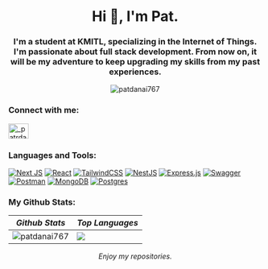 <!--## Hi there 👋


**patdanai767/patdanai767** is a ✨ _special_ ✨ repository because its `README.md` (this file) appears on your GitHub profile.

Here are some ideas to get you started:

- 🔭 I’m currently working on ...
- 🌱 I’m currently learning ...
- 👯 I’m looking to collaborate on ...
- 🤔 I’m looking for help with ...
- 💬 Ask me about ...
- 📫 How to reach me: ...
- 😄 Pronouns: ...
- ⚡ Fun fact: ... -->

<h1 align="center">Hi 👋, I'm Pat.</h1>
<h3 align="center">
  I'm a student at KMITL, specializing in the Internet of Things. I'm passionate about full stack development. From now on, it will be my adventure to keep upgrading my skills from my past experiences.
</h3>

<p align="center" style="flex"><img align="center" src="https://github-profile-trophy.vercel.app/?username=patdanai767" alt="patdanai767" /></p>

### Connect with me:
<p align="left">
<a href="https://instagram.com/_patrdanai" target="blank"><img align="center" src="https://raw.githubusercontent.com/rahuldkjain/github-profile-readme-generator/master/src/images/icons/Social/instagram.svg" alt="_patrdanai" height="30" width="40" /></a>
</p>

### Languages and Tools:
<p align="center">

  <a href="https://nextjs.org/" align="left" alt="nextjs">![Next JS](https://img.shields.io/badge/Next-black?style=for-the-badge&logo=next.js&logoColor=white)</a>
  <a href="https://react.dev/" align="left" alt="nextjs">![React](https://img.shields.io/badge/react-%2320232a.svg?style=for-the-badge&logo=react&logoColor=%2361DAFB)</a>
  <a href="https://tailwindcss.com/" align="left" alt="nextjs">![TailwindCSS](https://img.shields.io/badge/tailwindcss-%2338B2AC.svg?style=for-the-badge&logo=tailwind-css&logoColor=white)</a>
  <a href="https://nestjs.com/" align="left" alt="nextjs">![NestJS](https://img.shields.io/badge/nestjs-%23E0234E.svg?style=for-the-badge&logo=nestjs&logoColor=white)</a>
  <a href="https://expressjs.com/" align="left" alt="nextjs">![Express.js](https://img.shields.io/badge/express.js-%23404d59.svg?style=for-the-badge&logo=express&logoColor=%2361DAFB)</a>
  <a href="https://swagger.io/" align="left" alt="nextjs">![Swagger](https://img.shields.io/badge/-Swagger-%23Clojure?style=for-the-badge&logo=swagger&logoColor=white)</a>
  <a href="https://www.postman.com/" align="left" alt="nextjs">![Postman](https://img.shields.io/badge/Postman-FF6C37?style=for-the-badge&logo=postman&logoColor=white)</a>
  <a href="https://www.mongodb.com/" align="left" alt="nextjs">![MongoDB](https://img.shields.io/badge/MongoDB-%234ea94b.svg?style=for-the-badge&logo=mongodb&logoColor=white)</a>
  <a href="https://www.postgresql.org/" align="left" alt="nextjs">![Postgres](https://img.shields.io/badge/postgres-%23316192.svg?style=for-the-badge&logo=postgresql&logoColor=white)</a>

</p>

### My Github Stats:

|_**Github Stats**_|_**Top Languages**_|
|-----------|-------------|
|<img src="https://github-readme-stats.vercel.app/api?username=patdanai767&show_icons=true&locale=en&theme=aura" alt="patdanai767"/>|<img src="https://github-readme-stats.vercel.app/api/top-langs?username=patdanai767&langs_count=3&show_icons=true&locale=en&theme=aura"/>|

<p align="center">
  <i>Enjoy my repositories.</i>
</p>
